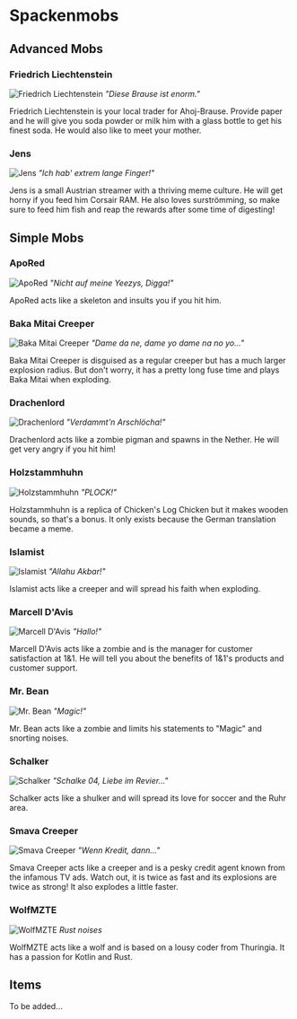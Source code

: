 # Spackenmobs

## Advanced Mobs

### Friedrich Liechtenstein

![Friedrich Liechtenstein](https://i.imgur.com/GR1KQhp.png)
*"Diese Brause ist enorm."*

Friedrich Liechtenstein is your local trader for Ahoj-Brause. Provide paper and he will give you soda powder or milk him with a glass bottle to get his finest soda. He would also like to meet your mother.

### Jens

![Jens](https://i.imgur.com/J8r6q1B.png)
*"Ich hab' extrem lange Finger!"*

Jens is a small Austrian streamer with a thriving meme culture. He will get horny if you feed him Corsair RAM. He also loves surströmming, so make sure to feed him fish and reap the rewards after some time of digesting!

## Simple Mobs

### ApoRed

![ApoRed](https://i.imgur.com/w3ReO5a.png)
*"Nicht auf meine Yeezys, Digga!"*

ApoRed acts like a skeleton and insults you if you hit him.

### Baka Mitai Creeper

![Baka Mitai Creeper](https://i.imgur.com/jcI7mzM.png)
*"Dame da ne, dame yo dame na no yo..."*

Baka Mitai Creeper is disguised as a regular creeper but has a much larger explosion radius. But don't worry, it has a pretty long fuse time and plays Baka Mitai when exploding.

### Drachenlord

![Drachenlord](https://i.imgur.com/AzYF7TD.png)
*"Verdammt'n Arschlöcha!"*

Drachenlord acts like a zombie pigman and spawns in the Nether. He will get very angry if you hit him!

### Holzstammhuhn

![Holzstammhuhn](https://i.imgur.com/VEE7eMZ.png)
*"PLOCK!"*

Holzstammhuhn is a replica of Chicken's Log Chicken but it makes wooden sounds, so that's a bonus. It only exists because the German translation became a meme.

### Islamist

![Islamist](https://i.imgur.com/q8tAyN2.png)
*"Allahu Akbar!"*

Islamist acts like a creeper and will spread his faith when exploding.

### Marcell D'Avis

![Marcell D'Avis](https://i.imgur.com/MUDp0Hf.png)
*"Hallo!"*

Marcell D'Avis acts like a zombie and is the manager for customer satisfaction at 1&1. He will tell you about the benefits of 1&1's products and customer support.

### Mr. Bean

![Mr. Bean](https://i.imgur.com/YXOxre8.png)
*"Magic!"*

Mr. Bean acts like a zombie and limits his statements to "Magic" and snorting noises.

### Schalker

![Schalker](https://i.imgur.com/eUrvPnm.png)
*"Schalke 04, Liebe im Revier..."*

Schalker acts like a shulker and will spread its love for soccer and the Ruhr area.

### Smava Creeper

![Smava Creeper](https://i.imgur.com/ALnOxRo.png)
*"Wenn Kredit, dann..."*

Smava Creeper acts like a creeper and is a pesky credit agent known from the infamous TV ads. Watch out, it is twice as fast and its explosions are twice as strong! It also explodes a little faster.

### WolfMZTE

![WolfMZTE](https://i.imgur.com/0P6Gmmy.png)
*Rust noises*

WolfMZTE acts like a wolf and is based on a lousy coder from Thuringia. It has a passion for Kotlin and Rust.

## Items

To be added...